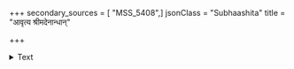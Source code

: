 +++
secondary_sources = [ "MSS_5408",]
jsonClass = "Subhaashita"
title = "आवृत्य श्रीमदेनान्धान्"

+++

<details><summary>Text</summary>

आवृत्य श्रीमदेनान्धान् अन्योन्यकृतसंविदः।  
स्वैरं हसन्ति पार्श्वस्था बालोन्मत्तपिशाचवत्॥
</details>

